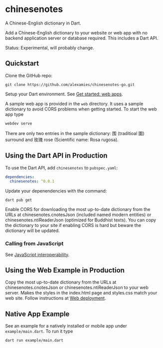 # chinesenotes

A Chinese-English dictionary in Dart.

Add a Chinese-English dictionary to your website or web app with no backend
application server or database required. This includes a Dart API.

Status: Experimental, will probably change.

## Quickstart

Clone the GitHub repo:

```shell
git clone https://github.com/alexamies/chinesenotes-go.git
```

Setup your Dart environment. See
[Get started: web apps](https://dart.dev/tutorials/web/get-started).

A sample web app is provided in the `web` directory. It uses a sample dictionary
to avoid CORS problems when getting started. To start the web app type

```shell
webdev serve
```

There are only two entries in the sample dictionary: 围 (traditioal 圍) surround
and 玫瑰 rose (Scientific name: Rosa rugosa).

## Using the Dart API in Production

To use the Dart API, add `chinesenotes` to `pubspec.yaml`:

```yaml
dependencies:
  chinesenotes: ^0.0.1
```

Update your depenendencies with the command:

```shell
dart pub get
```

Enable CORS for downloading the most up-to-date dictionary from the URLs at
chinesenotes.cnotesJson (included named modern entities) or 
chinesenotes.ntiReaderJson (optimized for Buddhist texts). You can copy the
dictionary to your site if enabling CORS is hard but beware the dictionary will
be updated.

### Calling from JavaScript

See [JavaScript interoperability](https://dart.dev/web/js-interop).

## Using the Web Example in Production

Copy the most up-to-date dictionary from the URLs at chinesenotes.cnotesJson or 
chinesenotes.ntiReaderJson to your web server. Makes the styles in the
index.html page and styles.css match your web site. Follow instructions at
[Web deployment](https://dart.dev/web/deployment).


## Native App Example

See an example for a natively installed or mobile app under `example/main.dart`.
To run it type

```shell
dart run example/main.dart
```